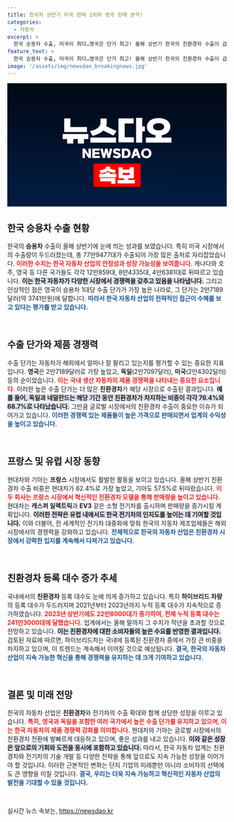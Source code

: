 ```yaml
---
title: 한국차 상반기 미국 판매 1위와 영국 판매 분석!
categories:
  - 자동차
excerpt: >
  한국 승용차 수출, 미국이 최다…영국은 단가 최고! 올해 상반기 한국의 친환경차 수출이 급증하며, 전 세계 자동차 시장에서 강한 경쟁력을 입증했다. 
feature_text: >
  한국 승용차 수출, 미국이 최다…영국은 단가 최고! 올해 상반기 한국의 친환경차 수출이 급증하며, 전 세계 자동차 시장에서 강한 경쟁력을 입증했다. 
image: '/assets/img/newsdao_breakingnews.jpg'
---
```


<p><img src="/assets/img/newsdao_breakingnews.jpg" alt="cryptoinkorea 속보" /></p>

<h2 data-ke-size="size26">한국 승용차 수출 현황</h2>

<p data-ke-size="size16">한국의 <b>승용차</b> 수출이 올해 상반기에 눈에 띄는 성과를 보였습니다. 특히 미국 시장에서의 수출량이 두드러졌는데, 총 77만9477대가 수출되어 가장 많은 출처로 자리잡았습니다. <b><span style="color: #ee2323;">이러한 수치는 한국 자동차 산업의 안정성과 성장 가능성을 보여줍니다.</span></b> 캐나다와 호주, 영국 등 다른 국가들도 각각 12만859대, 8만4335대, 4만6381대로 뒤따르고 있습니다. <b><span style="background-color: #21538527;">이는 한국 자동차가 다양한 시장에서 경쟁력을 갖추고 있음을 나타냅니다.</span></b> 그리고 인상적인 점은 영국이 승용차 1대당 수출 단가가 가장 높은 나라로, 그 단가는 2만7189달러(약 3741만원)에 달합니다. <b><span style="color: #1a5490;">따라서 한국 자동차 산업의 전략적인 접근이 수혜를 보고 있다는 평가를 받고 있습니다.</span></b></p>

<p data-ke-size="size16">&nbsp;</p>

<h2 data-ke-size="size26">수출 단가와 제품 경쟁력</h2>

<p data-ke-size="size16">수출 단가는 자동차가 해외에서 얼마나 잘 팔리고 있는지를 평가할 수 있는 중요한 지표입니다. <b>영국</b>은 2만7189달러로 가장 높았고, <b>독일</b>(2만7097달러), <b>미국</b>(2만4302달러) 등의 순이었습니다. <b><span style="color: #ee2323;">이는 국내 생산 자동차의 <b>제품 경쟁력</b>을 나타내는 중요한 요소입니다.</span></b> 이러한 높은 수출 단가는 더 많은 <b>친환경차</b>가 해당 시장으로 수출된 결과입니다. <b><span style="background-color: #21538527;">예를 들어, 독일과 네덜란드는 해당 기간 동안 친환경차가 차지하는 비중이 각각 76.4%와 68.7%로 나타났습니다.</span></b> 그만큼 글로벌 시장에서의 친환경차 수출이 중요한 이슈가 되어가고 있습니다. <b><span style="color: #1a5490;">이러한 경쟁력 있는 제품들이 높은 가격으로 판매되면서 업계의 수익성을 높이고 있습니다.</span></b></p>

<p data-ke-size="size16">&nbsp;</p>

<h2 data-ke-size="size26">프랑스 및 유럽 시장 동향</h2>

<p data-ke-size="size16">현대차와 기아는 <b>프랑스</b> 시장에서도 활발한 활동을 보이고 있습니다. 올해 상반기 친환경차 수출 비중은 현대차가 62.4%로 가장 높았고, 기아도 57.5%로 뒤따랐습니다. <b><span style="color: #ee2323;">이 두 회사는 프랑스 시장에서 혁신적인 친환경차 모델을 통해 판매량을 높이고 있습니다.</span></b> 현대차는 <b>캐스퍼 일렉트릭</b>과 <b>EV3</b> 같은 소형 전기차를 출시하며 판매량을 증가시킬 계획입니다. <b><span style="background-color: #21538527;">이러한 전략은 유럽 내에서도 한국 전기차의 인지도를 높이는 데 기여할 것입니다.</span></b> 이와 더불어, 전 세계적인 전기차 대중화에 맞춰 한국의 자동차 제조업체들은 해외 시장에서의 경쟁력을 강화하고 있습니다. <b><span style="color: #1a5490;">전체적으로 한국의 자동차 산업은 친환경차 시장에서 강력한 입지를 계속해서 다져가고 있습니다.</span></b></p>

<p data-ke-size="size16">&nbsp;</p>

<h2 data-ke-size="size26">친환경차 등록 대수 증가 추세</h2>

<p data-ke-size="size16">국내에서의 <b>친환경차</b> 등록 대수도 눈에 띄게 증가하고 있습니다. 특히 <b>하이브리드 차량</b>의 등록 대수가 두드러지며 2021년부터 2023년까지 누적 등록 대수가 지속적으로 증가하였습니다. <b><span style="color: #ee2323;">2023년 상반기에도 22만8000대가 증가하여, 전체 누적 등록 대수는 241만3000대에 달했습니다.</span></b> 업계에서는 올해 말까지 그 수치가 작년을 초과할 것으로 전망하고 있습니다. <b><span style="background-color: #21538527;">이는 친환경차에 대한 소비자들의 높은 수요를 반영한 결과입니다.</span></b> 검토된 자료에 따르면, 하이브리드차는 국내에 등록된 친환경차 중에서 가장 큰 비중을 차지하고 있으며, 이 트렌드는 계속해서 이어질 것으로 예상됩니다. <b><span style="color: #1a5490;">결국, 한국의 자동차 산업이 지속 가능한 혁신을 통해 경쟁력을 유지하는 데 크게 기여하고 있습니다.</span></b></p>

<p data-ke-size="size16">&nbsp;</p>

<h2 data-ke-size="size26">결론 및 미래 전망</h2>

<p data-ke-size="size16">한국의 자동차 산업은 <b>친환경차</b>와 전기차의 수출 확대와 함께 상당한 성장을 이루고 있습니다. <b><span style="color: #ee2323;">특히, 영국과 독일을 포함한 여러 국가에서 높은 수출 단가를 유지하고 있으며, 이는 한국 자동차의 제품 경쟁력 강화를 의미합니다.</span></b> 현대차와 기아는 글로벌 시장에서의 친환경차 전환에 발빠르게 대응하고 있으며, 좋은 성과를 내고 있습니다. <b><span style="background-color: #21538527;">이와 같은 성장은 앞으로의 기회와 도전을 동시에 포함하고 있습니다.</span></b> 따라서, 한국 자동차 업계는 친환경차와 전기차의 기술 개발 등 다양한 전략을 통해 앞으로도 지속 가능한 성장을 이어가야 할 것입니다. 이러한 근본적인 변화는 단지 기업의 미래뿐만 아니라 소비자의 선택에도 큰 영향을 미칠 것입니다. <b><span style="color: #1a5490;">결국, 우리는 더욱 지속 가능하고 혁신적인 자동차 산업의 발전을 기대할 수 있을 것입니다.</span></b></p>

<p data-ke-size="size16">&nbsp;</p>
실시간 뉴스 속보는, <a href="https://newsdao.kr" rel="dofollow">https://newsdao.kr</a>


